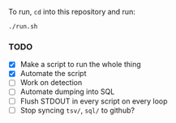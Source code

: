 To run, `cd` into this repository and run:

```
./run.sh
```

### TODO

- [x] Make a script to run the whole thing
- [x] Automate the script
- [ ] Work on detection
- [ ] Automate dumping into SQL
- [ ] Flush STDOUT in every script on every loop
- [ ] Stop syncing `tsv/`, `sql/` to github?
